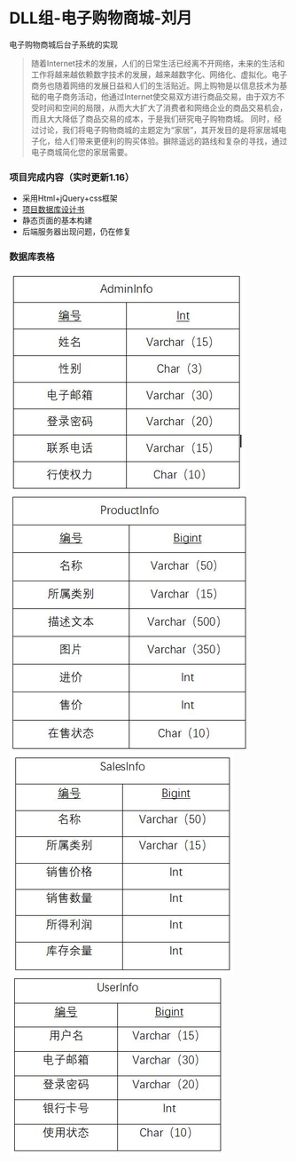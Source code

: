 # DLL组-电子购物商城-刘月
电子购物商城后台子系统的实现
>随着Internet技术的发展，人们的日常生活已经离不开网络，未来的生活和工作将越来越依赖数字技术的发展，越来越数字化、网络化、虚拟化。电子商务也随着网络的发展日益和人们的生活贴近。网上购物是以信息技术为基础的电子商务活动，他通过Internet使交易双方进行商品交易，由于双方不受时间和空间的局限，从而大大扩大了消费者和网络企业的商品交易机会，而且大大降低了商品交易的成本，于是我们研究电子购物商城。
同时，经过讨论，我们将电子购物商城的主题定为“家居”，其开发目的是将家居城电子化，给人们带来更便利的购买体验。摒除遥远的路线和复杂的寻找，通过电子商城简化您的家居需要。

### 项目完成内容（实时更新1.16）
- 采用Html+jQuery+css框架
- [项目数据库设计书](https://github.com/electronic-shopping-mall/liuyue/blob/master/%E3%80%8A%E6%88%91%E7%88%B1%E6%88%91%E5%AE%B6%E5%90%8E%E5%8F%B0%E7%AE%A1%E7%90%86%E7%B3%BB%E7%BB%9F%E3%80%8B_%E6%95%B0%E6%8D%AE%E5%BA%93%E8%AE%BE%E8%AE%A1%E8%AF%B4%E6%98%8E%E4%B9%A6.docx)
- 静态页面的基本构建
- 后端服务器出现问题，仍在修复

### 数据库表格
![image](https://github.com/electronic-shopping-mall/liuyue/blob/master/%E6%95%B0%E6%8D%AE%E5%BA%93%E8%A1%A8%E6%A0%BC/adminInfo.jpg)
![image](https://github.com/electronic-shopping-mall/liuyue/blob/master/%E6%95%B0%E6%8D%AE%E5%BA%93%E8%A1%A8%E6%A0%BC/productInfo.jpg)
![image](https://github.com/electronic-shopping-mall/liuyue/blob/master/%E6%95%B0%E6%8D%AE%E5%BA%93%E8%A1%A8%E6%A0%BC/salesInfo.jpg)
![image](https://github.com/electronic-shopping-mall/liuyue/blob/master/%E6%95%B0%E6%8D%AE%E5%BA%93%E8%A1%A8%E6%A0%BC/userInfo.jpg)
